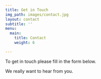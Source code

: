 ```yaml
---
title: Get in Touch
img_path: images/contact.jpg
layout: contact
subtitle: ''
menu:
  main:
    title: Contact
    weight: 6

---
```

To get in touch please fill in the form below.

We really want to hear from you.